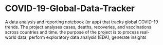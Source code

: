 # COVID-19-Global-Data-Tracker
A data analysis and reporting notebook (or app) that tracks global COVID-19 trends. The project analyses cases, deaths, recoveries, and vaccinations across countries and time. the purpose of the project is to process real-world data, perform exploratory data analysis (EDA), generate insights
